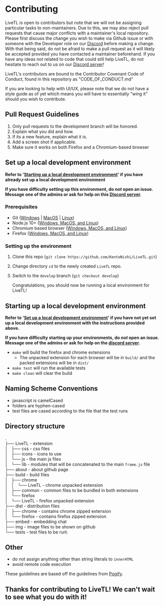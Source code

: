 # Contributing

LiveTL is open to contributors but note that we will not be assigning particular tasks to non-maintainers. Due to this, we may also reject pull requests that cause major conflicts with a maintainer's local repository. Please first discuss the change you wish to make via Github issue or with someone with the Developer role on our [Discord](https://discord.gg/uJrV3tmthg) before making a change. With that being said, do not be afraid to make a pull request as it will likely be accepted provided you have contacted a maintainer beforehand. If you have any ideas not related to code that could still help LiveTL, do not hesitate to reach out to us on our [Discord server](https://discord.gg/uJrV3tmthg)!

LiveTL's contributors are bound to the Contributor Covenant Code of Conduct, found in this repository as "CODE_OF_CONDUCT.md"

If you are looking to help with UI/UX, please note that we do not have a style guide as of yet which means you will have to essentially "wing it" should you wish to contribute.

## Pull Request Guidelines

1. Only pull requests to the development branch will be honored.
2. Explain what you did and how.
3. If its a new feature, explain what it is.
4. Add a screen shot if applicable.
5. Make sure it works on both Firefox and a Chromium-based browser

## Set up a local development environment

**Refer to '[Starting up a local development environment](https://github.com/KentoNishi/LiveTL/blob/develop/CONTRIBUTING.md#starting-up-a-local-development-environment)' if you have already set up a local development environment**

**If you have difficulty setting up this environment, do _not_ open an issue. Message one of the admins or ask for help on this [Discord server](https://discord.gg/uJrV3tmthg).**

### Prerequisites

- Git ([Windows](https://git-scm.com/download/win) | [MacOS](https://git-scm.com/download/mac) | [Linux](https://git-scm.com/download/linux))
- Node.js 10+ ([Windows, MacOS, and Linux](https://nodejs.org/en/download))
- Chromium based browser ([Windows, MacOS, and Linux](https://www.google.com/chrome/))
- Firefox ([Windows, MacOS, and Linux](https://www.mozilla.org/en-US/firefox/new/))

### Setting up the environment

1. Clone this repo (`git clone https://github.com/KentoNishi/LiveTL.git`)
2. Change directory `cd` to the newly created `LiveTL` repo.
3. Switch to the `develop` branch (`git checkout develop`)

   Congratulations, you should now be running a local environment for LiveTL!

## Starting up a local development environment

**Refer to '[Set up a local development environment](https://github.com/KentoNishi/LiveTL/blob/develop/CONTRIBUTING.md#set-up-a-local-development-environment)' if you have not yet set up a local development environment with the instructions provided above.**

**If you have difficulty starting up your environments, do _not_ open an issue. Message one of the admins or ask for help on the [discord server](https://discord.gg/uJrV3tmthg).**

- `make` will build the firefox and chrome extensions
  - The unpacked extension for each browser will be in `build/` and the packed extensions will be in `dist/`
- `make test` will run the available tests
- `make clean` will clear the build

## Naming Scheme Conventions

- javascript is camelCased
- folders are hyphen-cased
- test files are cased according to the file that the test runs

## Directory structure

.\
├── LiveTL - extension\
│   ├── css - css files\
│   ├── icons - icons to use\
│   └── js - the main js files\
│       └── lib - modules that will be concatenated to the main `frame.js` file\
├── about - about github page\
├── build - build files\
│   ├── chrome\
│   │   └── LiveTL - chrome unpacked extension\
│   ├── common  - common files to be bundled in both extensions\
│   └── firefox\
│       └── LiveTL - firefox unpacked extension\
├── dist - distribution files\
│   ├── chrome - contains chrome zipped extension\
│   └── firefox - contains firefox zipped extension\
├── embed - embedding chat\
├── img   - image files to be shown on github\
└── tests - test files to be run\

## Other

- do not assign anything other than string literals to `innerHTML`
- avoid remote code execution

These guidelines are based off the guidelines from [Pogify](https://www.github.com/Pogify/pogify).

## **Thanks for contributing to LiveTL! We can't wait to see what you do with it!**
